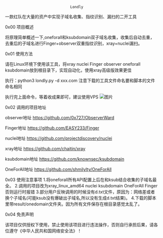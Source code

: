                                   Londly 

一款红队在大量的资产中实现子域名收集、指纹识别、漏扫的二开工具

0x00 项目概述

 将原理简单概述一下,oneforall和ksubdomain双子域名收集，收集后自动去重，去重后的子域名进行Finger+observer双重指纹识别，xray+nuclei漏扫。

0x01 使用方法

 请在Linux环境下使用该工具，将xray nuclei Finger observer oneforall ksubdomain放到根目录下，实现自动化，使用xray高级版效果更佳
 
 执行：python3 londly.py -d xxx.com  注意下载的工具文件命名要和脚本的文件命名相同

执行完上面命令，等着收成果即可，建议使用VPS
![图片](https://user-images.githubusercontent.com/118274389/216053913-db536232-9cd1-4100-97d6-0c8f3611d41f.png)

 

0x02 调用的项目地址
 
 observer地址
 https://github.com/0x727/ObserverWard
 
 Finger地址
 https://github.com/EASY233/Finger
 
 nuclei地址
 https://github.com/projectdiscovery/nuclei
 
 xray地址
 https://github.com/chaitin/xray
 
 ksubdomain地址
 https://github.com/knownsec/ksubdomain
 
 OneForAll地址
 https://github.com/shmilylty/OneForAll
 
0x03 使用注意事项
 1.将oneforall所有API配置上后在和ksub结合收集的子域名最全。
 2.调用的项目改为xray_linux_amd64 nuclei ksubdomain OneForAll Finger 否则运行时报错
 3.部分用户反映调用的时候没有d.txt文件，原因为：网络差或者换个子域名(可能ksub没有爆破出子域名,所以没有生成d.txt结果)。
 4.下载的脚本里带result/onedomain文件夹。因为所有文件保存在根目录感觉太乱了。

0x04 免责声明

 该项目仅供授权下使用，禁止使用该项目进行违法操作，否则自行承担后果，请各位遵守《中华人民共和国网络安全法》！

